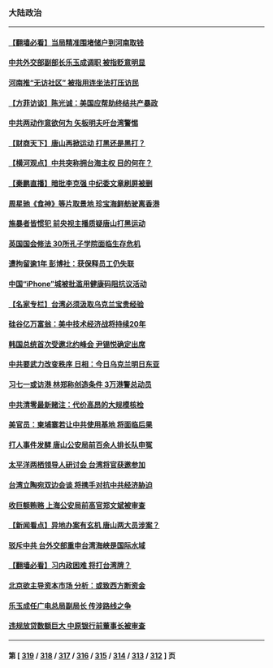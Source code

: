 ### 大陆政治
---
#### [【翻墙必看】当局精准围堵储户到河南取钱](../../pages/ncid277/n13759755.md) 
#### [中共外交部副部长乐玉成调职 被指贬意明显](../../pages/ncid277/n13759768.md) 
#### [河南推“无访社区” 被指用连坐法打压访民](../../pages/ncid277/n13759679.md) 
#### [【方菲访谈】陈光诚：美国应帮助终结共产暴政](../../pages/ncid277/n13759521.md) 
#### [中共两动作意欲何为 矢板明夫吁台湾警惕](../../pages/ncid277/n13759675.md) 
#### [【财商天下】唐山再掀运动 打黑还是黑打？](../../pages/ncid277/n13759619.md) 
#### [【横河观点】中共突称拥台海主权 目的何在？](../../pages/ncid277/n13759690.md) 
#### [【秦鹏直播】暗批李克强 中纪委文章刷屏被删](../../pages/ncid277/n13759680.md) 
#### [周星驰《食神》等片取景地 珍宝海鲜舫驶离香港](../../pages/ncid277/n13759612.md) 
#### [施暴者皆惯犯 前央视主播质疑唐山打黑运动](../../pages/ncid277/n13759622.md) 
#### [英国国会修法 30所孔子学院面临生存危机](../../pages/ncid277/n13759505.md) 
#### [遭拘留逾1年 彭博社：获保释员工仍失联](../../pages/ncid277/n13759575.md) 
#### [中国“iPhone”城被批滥用健康码阻抗议活动](../../pages/ncid277/n13759574.md) 
#### [【名家专栏】台湾必须汲取乌克兰宝贵经验](../../pages/ncid277/n13759403.md) 
#### [硅谷亿万富翁：美中技术经济战将持续20年](../../pages/ncid277/n13759522.md) 
#### [韩国总统首次受邀北约峰会 尹锡悦确定出席](../../pages/ncid277/n13759570.md) 
#### [中共要武力改变秩序 日相：今日乌克兰明日东亚](../../pages/ncid277/n13759553.md) 
#### [习七一或访港 林郑称创造条件 3万港警总动员](../../pages/ncid277/n13759375.md) 
#### [中共清零最新赌注：代价高昂的大规模核检](../../pages/ncid277/n13759358.md) 
#### [美官员：柬埔寨若让中共使用基地 将面临后果](../../pages/ncid277/n13759316.md) 
#### [打人事件发酵 唐山公安局前百余人排长队申冤](../../pages/ncid277/n13759336.md) 
#### [太平洋两栖领导人研讨会 台湾将官获邀参加](../../pages/ncid277/n13759374.md) 
#### [台湾立陶宛双边会谈 将携手对抗中共经济胁迫](../../pages/ncid277/n13759102.md) 
#### [收巨额贿赂 上海公安局前高官郑文斌被审查](../../pages/ncid277/n13759263.md) 
#### [【新闻看点】异地办案有玄机 唐山两大员涉案？](../../pages/ncid277/n13758997.md) 
#### [驳斥中共 台外交部重申台湾海峡是国际水域](../../pages/ncid277/n13759192.md) 
#### [【翻墙必看】习内政困难 将打台湾牌？](../../pages/ncid277/n13759145.md) 
#### [北京欲主导资本市场 分析：或致西方断资金](../../pages/ncid277/n13759138.md) 
#### [乐玉成任广电总局副局长 传涉路线之争](../../pages/ncid277/n13759161.md) 
#### [违规放贷数额巨大 中原银行前董事长被审查](../../pages/ncid277/n13759164.md) 

---
#### 第 [ [319](./319.md) / [318](./318.md) / [317](./317.md) / [316](./316.md) / [315](./315.md) / [314](./314.md) / [313](./313.md) / [312](./312.md) ] 页
